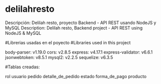 # delilahresto
Descripción: Delilah resto, proyecto Backend - API REST usando NodeJS y MySQL
Description: Delilah resto, Backend project - API REST using NodeJS & MySQL


#Librerias usadas en el poyecto
#Libraries used in this project

body-parser: v1.19.0
cors: v2.8.5
express: v4.17.1 
express-validator: v6.6.1 
jsonwebtoken: v8.5.1
mysql2: v2.2.5
sequelize: v6.3.5

#Tablas creadas:

rol
usuario
pedido
detalle_de_pedido
estado
forma_de_pago
producto


